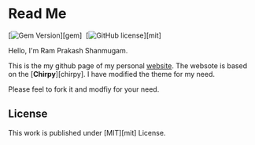 # Read Me

[![Gem Version](https://img.shields.io/gem/v/jekyll-theme-chirpy)][gem]&nbsp;
[![GitHub license](https://img.shields.io/github/license/cotes2020/chirpy-starter.svg?color=blue)][mit]

Hello, I'm Ram Prakash Shanmugam. 

This is the my github page of my personal [website](https://rprakash.com/). The websote is based on the [**Chirpy**][chirpy]. I have modified the theme for my need. 

Please feel to fork it and modfiy for your need. 

## License

This work is published under [MIT][mit] License.
